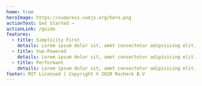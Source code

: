 ```yaml
---
home: true
heroImage: https://vuepress.vuejs.org/hero.png
actionText: Get Started →
actionLink: /guide
features:
  - title: Simplicity First
    details: Lorem ipsum dolor sit, amet consectetur adipisicing elit. Modi, sequi ipsam! Esse qui minima itaque autem nesciunt, pariatur facilis facere sunt.
  - title: Vue-Powered
    details: Lorem ipsum dolor sit, amet consectetur adipisicing elit. Modi, sequi ipsam! Esse qui minima itaque autem nesciunt, pariatur facilis facere sunt.
  - title: Performant
    details: Lorem ipsum dolor sit, amet consectetur adipisicing elit. Modi, sequi ipsam! Esse qui minima itaque autem nesciunt, pariatur facilis facere sunt.
footer: MIT Licensed | Copyright © 2020 Recheck B.V
---
```

